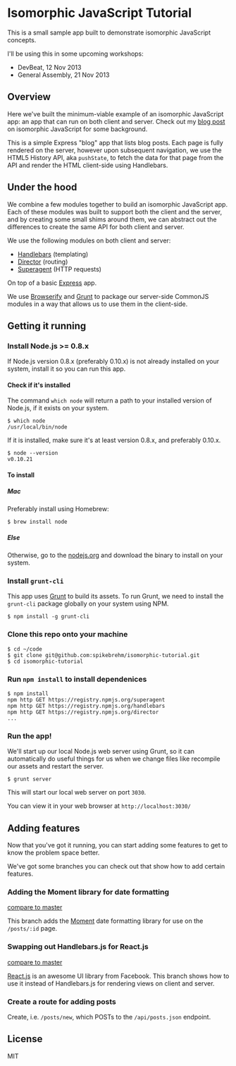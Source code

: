 Isomorphic JavaScript Tutorial
===================

This is a small sample app built to demonstrate isomorphic JavaScript concepts.

I'll be using this in some upcoming workshops:

* DevBeat, 12 Nov 2013
* General Assembly, 21 Nov 2013

## Overview

Here we've built the minimum-viable example of an isomorphic JavaScript app: an app that can run on both client and server. Check out my [blog post](http://venturebeat.com/2013/11/08/the-future-of-web-apps-is-ready-isomorphic-javascript/) on isomorphic JavaScript for some background.

This is a simple Express "blog" app that lists blog posts. Each page is fully rendered on the server, however upon subsequent navigation, we use the HTML5 History API, aka `pushState`, to fetch the data for that page from the API and render the HTML client-side using Handlebars.

## Under the hood

We combine a few modules together to build an isomorphic JavaScript app. Each of these modules was built to support both the client and the server, and by creating some small shims around them, we can abstract out the differences to create the same API for both client and server.

We use the following modules on both client and server:

* [Handlebars](https://github.com/wycats/handlebars.js) (templating)
* [Director](https://github.com/flatiron/director) (routing)
* [Superagent](https://github.com/visionmedia/superagent) (HTTP requests)

On top of a basic [Express](https://github.com/visionmedia/express) app.

We use [Browserify](http://browserify.org/) and [Grunt](http://gruntjs.com/) to package our server-side CommonJS modules in a way that allows us to use them in the client-side.

## Getting it running

### Install Node.js >= 0.8.x

If Node.js version 0.8.x (preferably 0.10.x) is not already installed on your system, install it so you can run this app.

#### Check if it's installed

The command `which node` will return a path to your installed version of Node.js, if it exists on your system.

    $ which node
    /usr/local/bin/node

If it is installed, make sure it's at least version 0.8.x, and preferably 0.10.x.

    $ node --version
    v0.10.21

#### To install

##### Mac

Preferably install using Homebrew:

    $ brew install node

##### Else

Otherwise, go to the [nodejs.org](http://nodejs.org/) and download the binary to install on your system.

### Install `grunt-cli`

This app uses [Grunt](http://gruntjs.com/) to build its assets. To run Grunt, we need to install the `grunt-cli` package globally on your system using NPM.

    $ npm install -g grunt-cli

### Clone this repo onto your machine

    $ cd ~/code
    $ git clone git@github.com:spikebrehm/isomorphic-tutorial.git
    $ cd isomorphic-tutorial

### Run `npm install` to install dependenices

	$ npm install
	npm http GET https://registry.npmjs.org/superagent
	npm http GET https://registry.npmjs.org/handlebars
	npm http GET https://registry.npmjs.org/director
    ...

### Run the app!

We'll start up our local Node.js web server using Grunt, so it can automatically do useful things for us when we change files like recompile our assets and restart the server.

    $ grunt server

This will start our local web server on port `3030`.

You can view it in your web browser at `http://localhost:3030/`

## Adding features

Now that you've got it running, you can start adding some features to get to know the problem space better.

We've got some branches you can check out that show how to add certain features.

### Adding the Moment library for date formatting

[compare to master](https://github.com/spikebrehm/isomorphic-tutorial/compare/moment)

This branch adds the [Moment](http://momentjs.com/) date formatting library for use on the `/posts/:id` page.

### Swapping out Handlebars.js for React.js

[compare to master](https://github.com/spikebrehm/isomorphic-tutorial/compare/react)

[React.js](https://facebook.github.io/react/) is an awesome UI library from Facebook. This branch shows
how to use it instead of Handlebars.js for rendering views on client and server.

### Create a route for adding posts

Create, i.e. `/posts/new`, which POSTs to the `/api/posts.json` endpoint. 

## License

MIT

